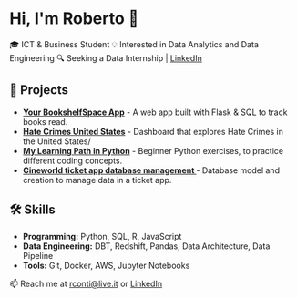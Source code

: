 # Hi, I'm Roberto 👋
🎓 ICT & Business Student 
💡 Interested in Data Analytics and Data Engineering
🔍 Seeking a Data Internship | [LinkedIn](https://www.linkedin.com/in/roberto-conti-030315119/)

## 📌 Projects
- **[Your BookshelfSpace App](https://github.com/robyZcop/your-bookshelf-space)** - A web app built with Flask & SQL to track books read.
- **[Hate Crimes United States](https://github.com/robyZcop/hate-crimes-us)** - Dashboard that explores Hate Crimes in the United States/
- **[My Learning Path in Python](https://github.com/robyZcop/python-learning)** - Beginner Python exercises, to practice different coding concepts.
- **[Cineworld ticket app database management ](https://github.com/robyZcop/cineworld-ticket-app)** - Database model and creation to manage data in a ticket app.

## 🛠 Skills
- **Programming:** Python, SQL, R, JavaScript 
- **Data Engineering:** DBT, Redshift, Pandas, Data Architecture, Data Pipeline
- **Tools:** Git, Docker, AWS, Jupyter Notebooks

📫 Reach me at rconti@live.it or [LinkedIn](https://https://www.linkedin.com/in/roberto-conti-030315119/)
